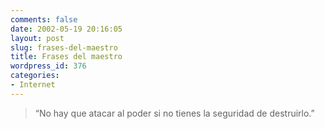 ```yaml
---
comments: false
date: 2002-05-19 20:16:05
layout: post
slug: frases-del-maestro
title: Frases del maestro
wordpress_id: 376
categories:
- Internet
---
```


> “No hay que atacar al poder si no tienes la seguridad de destruirlo.”




 
